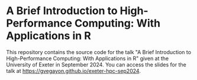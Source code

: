 # A Brief Introduction to High-Performance Computing: With Applications in R

This repository contains the source code for the talk "A Brief Introduction to High-Performance Computing: With Applications in R" given at the University of Exeter in September 2024. You can access the slides for the talk at https://gvegayon.github.io/exeter-hpc-sep2024.